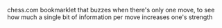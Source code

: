 chess.com bookmarklet that buzzes when there's only one move, to see how much a single bit of information per move increases one's strength
